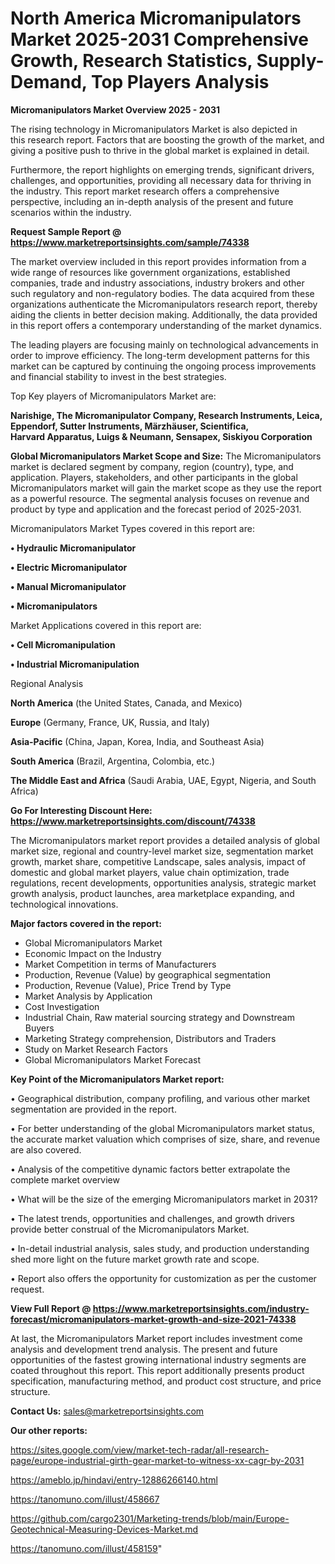 # North America Micromanipulators Market 2025-2031 Comprehensive Growth, Research Statistics, Supply-Demand,  Top Players Analysis

<Strong> Micromanipulators Market Overview 2025 - 2031</strong>

The rising technology in Micromanipulators Market is also depicted in this research report. Factors that are boosting the growth of the market, and giving a positive push to thrive in the global market is explained in detail.

Furthermore, the report highlights on emerging trends, significant drivers, challenges, and opportunities, providing all necessary data for thriving in the industry. This report market research offers a comprehensive perspective, including an in-depth analysis of the present and future scenarios within the industry.

<strong>Request Sample Report @ <a href=https://www.marketreportsinsights.com/sample/74338>https://www.marketreportsinsights.com/sample/74338</a></strong>

The market overview included in this report provides information from a wide range of resources like government organizations, established companies, trade and industry associations, industry brokers and other such regulatory and non-regulatory bodies. The data acquired from these organizations authenticate the Micromanipulators research report, thereby aiding the clients in better decision making. Additionally, the data provided in this report offers a contemporary understanding of the market dynamics.

The leading players are focusing mainly on technological advancements in order to improve efficiency. The long-term development patterns for this market can be captured by continuing the ongoing process improvements and financial stability to invest in the best strategies.

Top Key players of Micromanipulators Market are:

<strong>Narishige, The Micromanipulator Company, Research Instruments, Leica, Eppendorf, Sutter Instruments, Märzhäuser, Scientifica, Harvard Apparatus, Luigs & Neumann, Sensapex, Siskiyou Corporation</strong>

<strong><b>Global Micromanipulators Market Scope and Size:</b></strong>
The Micromanipulators market is declared segment by company, region (country), type, and application. Players, stakeholders, and other participants in the global Micromanipulators market will gain the market scope as they use the report as a powerful resource. The segmental analysis focuses on revenue and product by type and application and the forecast period of 2025-2031.

Micromanipulators Market Types covered in this report are:

<strong>• Hydraulic Micromanipulator

• Electric Micromanipulator

• Manual Micromanipulator

• Micromanipulators</strong>

Market Applications covered in this report are:

<strong>• Cell Micromanipulation

• Industrial Micromanipulation</strong> 

Regional Analysis

<strong>North America</strong> (the United States, Canada, and Mexico)

<strong>Europe</strong> (Germany, France, UK, Russia, and Italy)

<strong>Asia-Pacific</strong> (China, Japan, Korea, India, and Southeast Asia)

<strong>South America</strong> (Brazil, Argentina, Colombia, etc.)

<strong>The Middle East and Africa</strong> (Saudi Arabia, UAE, Egypt, Nigeria, and South Africa)

<strong>Go For Interesting Discount Here: <a href=https://www.marketreportsinsights.com/discount/74338>https://www.marketreportsinsights.com/discount/74338</a></strong>

The Micromanipulators market report provides a detailed analysis of global market size, regional and country-level market size, segmentation market growth, market share, competitive Landscape, sales analysis, impact of domestic and global market players, value chain optimization, trade regulations, recent developments, opportunities analysis, strategic market growth analysis, product launches, area marketplace expanding, and technological innovations.

<strong><b>Major factors covered in the report:</b></strong>
<ul>
  <li>Global Micromanipulators Market </li>
  <li>Economic Impact on the Industry</li>
  <li>Market Competition in terms of Manufacturers</li>
  <li>Production, Revenue (Value) by geographical segmentation</li>
  <li>Production, Revenue (Value), Price Trend by Type</li>
  <li>Market Analysis by Application</li>
  <li>Cost Investigation</li>
  <li>Industrial Chain, Raw material sourcing strategy and Downstream Buyers</li>
  <li>Marketing Strategy comprehension, Distributors and Traders</li>
  <li>Study on Market Research Factors</li>
  <li>Global Micromanipulators Market Forecast</li>
</ul>

<strong><b>Key Point of the Micromanipulators Market report:</b></strong>

• Geographical distribution, company profiling, and various other market segmentation are provided in the report.

• For better understanding of the global Micromanipulators market status, the accurate market valuation which comprises of size, share, and revenue are also covered.

• Analysis of the competitive dynamic factors better extrapolate the complete market overview

• What will be the size of the emerging Micromanipulators market in 2031?

• The latest trends, opportunities and challenges, and growth drivers provide better construal of the Micromanipulators Market.

• In-detail industrial analysis, sales study, and production understanding shed more light on the future market growth rate and scope.

• Report also offers the opportunity for customization as per the customer request.

<strong><b>View Full Report @ <a href=https://www.marketreportsinsights.com/industry-forecast/micromanipulators-market-growth-and-size-2021-74338>https://www.marketreportsinsights.com/industry-forecast/micromanipulators-market-growth-and-size-2021-74338</a></b></strong>


At last, the Micromanipulators Market report includes investment come analysis and development trend analysis. The present and future opportunities of the fastest growing international industry segments are coated throughout this report. This report additionally presents product specification, manufacturing method, and product cost structure, and price structure.

<strong>Contact Us:</strong>
sales@marketreportsinsights.com

<strong>Our other reports:</strong>

<a href=https://sites.google.com/view/market-tech-radar/all-research-page/europe-industrial-girth-gear-market-to-witness-xx-cagr-by-2031>https://sites.google.com/view/market-tech-radar/all-research-page/europe-industrial-girth-gear-market-to-witness-xx-cagr-by-2031</a>

<a href=https://ameblo.jp/hindavi/entry-12886266140.html>https://ameblo.jp/hindavi/entry-12886266140.html</a>

<a href=https://tanomuno.com/illust/458667>https://tanomuno.com/illust/458667</a>

<a href=https://github.com/cargo2301/Marketing-trends/blob/main/Europe-Geotechnical-Measuring-Devices-Market.md>https://github.com/cargo2301/Marketing-trends/blob/main/Europe-Geotechnical-Measuring-Devices-Market.md</a>

<a href=https://tanomuno.com/illust/458159>https://tanomuno.com/illust/458159</a>"
